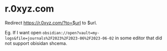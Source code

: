 # r.0xyz.com

Redirect https://r.0xyz.com/?to=$url to $url.


Eg. If I want open `obsidian://open?vault=my-logs&file=journals%2F2023%2F2023-06%2F2023-06-02` in some editor that did not support obisidan shcema.

